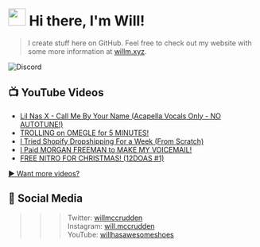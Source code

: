 # <img src="https://media.giphy.com/media/hvRJCLFzcasrR4ia7z/giphy.gif" width="35px"> Hi there, I'm Will!
> I create stuff here on GitHub. Feel free to check out my website with some more information at [willm.xyz](https://willm.xyz).

![Discord](https://img.shields.io/discord/339188357253038092?color=7289DA&logo=discord&style=for-the-badge)

## 📺 YouTube Videos
<!-- YOUTUBE:START -->
- [Lil Nas X - Call Me By Your Name &lpar;Acapella Vocals Only - NO AUTOTUNE!&rpar;](https://www.youtube.com/watch?v=ygWUE50TjhA)
- [TROLLING on OMEGLE for 5 MINUTES!](https://www.youtube.com/watch?v=kTJx_0HsAYM)
- [I Tried Shopify Dropshipping For a Week &lpar;From Scratch&rpar;](https://www.youtube.com/watch?v=qYay57ph0ro)
- [I Paid MORGAN FREEMAN to MAKE MY VOICEMAIL!](https://www.youtube.com/watch?v=ShkSwXPBe0U)
- [FREE NITRO FOR CHRISTMAS! &lpar;12DOAS #1&rpar;](https://www.youtube.com/watch?v=MadZi4liGF8)
<!-- YOUTUBE:END -->

[▶ Want more videos?](https://yt.willm.xyz/videos)
## 👤 Social Media
>>> Twitter: [willmccrudden](https://twitter.com/willmccrudden) <br>
Instagram: [will.mccrudden](https://instagram.com/will.mccrudden) <br>
YouTube: [willhasawesomeshoes](https://yt.willm.xyz)
<!--![Stats](https://github-readme-stats.vercel.app/api/top-langs/?username=whasonyt&layout=compact&theme=dark)
<!--
**whasonyt/whasonyt** is a ✨ _special_ ✨ repository because its `README.md` (this file) appears on your GitHub profile.

Here are some ideas to get you started:

- 🔭 I’m currently working on ...
- 🌱 I’m currently learning ...
- 👯 I’m looking to collaborate on ...
- 🤔 I’m looking for help with ...
- 💬 Ask me about ...
- 📫 How to reach me: ...
- 😄 Pronouns: ...
- ⚡ Fun fact: ...
-->
